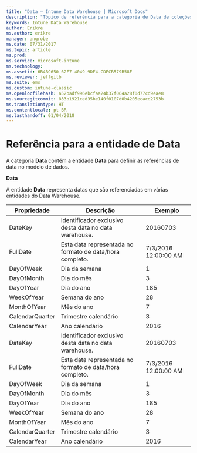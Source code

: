 ```yaml
---
title: "Data – Intune Data Warehouse | Microsoft Docs"
description: "Tópico de referência para a categoria de Data de coleções de entidade na API Intune Data Warehouse."
keywords: Intune Data Warehouse
author: Erikre
ms.author: erikre
manager: angrobe
ms.date: 07/31/2017
ms.topic: article
ms.prod: 
ms.service: microsoft-intune
ms.technology: 
ms.assetid: 6B4BC650-62F7-4049-9DE4-CDECB579B58F
ms.reviewer: jeffgilb
ms.suite: ems
ms.custom: intune-classic
ms.openlocfilehash: a52badf996ebcfaa24b37f064a28f0d77cd9eae8
ms.sourcegitcommit: 833b1921ced35be140f0107d0b4205ecacd2753b
ms.translationtype: HT
ms.contentlocale: pt-BR
ms.lasthandoff: 01/04/2018
---
```

# <a name="reference-for-date-entity"></a>Referência para a entidade de Data

A categoria **Data** contém a entidade **Data** para definir as referências de data no modelo de dados.

**Data**

A entidade **Data** representa datas que são referenciadas em várias entidades do Data Warehouse.

| Propriedade  | Descrição | Exemplo |
|---------|------------|--------|
| DateKey | Identificador exclusivo desta data no data warehouse. | 20160703 |
| FullDate | Esta data representada no formato de data/hora completo. | 7/3/2016 12:00:00 AM |
| DayOfWeek | Dia da semana | 1 |
| DayOfMonth | Dia do mês | 3 |
| DayOfYear | Dia do ano | 185 |
| WeekOfYear | Semana do ano | 28 |
| MonthOfYear | Mês do ano | 7 |
| CalendarQuarter | Trimestre calendário | 3 |
| CalendarYear | Ano calendário | 2016 |
| DateKey | Identificador exclusivo desta data no data warehouse. | 20160703 |
| FullDate | Esta data representada no formato de data/hora completo. | 7/3/2016 12:00:00 AM |
| DayOfWeek | Dia da semana | 1 |
| DayOfMonth | Dia do mês | 3 |
| DayOfYear | Dia do ano | 185 |
| WeekOfYear | Semana do ano | 28 |
| MonthOfYear | Mês do ano | 7 |
| CalendarQuarter | Trimestre calendário | 3 |
| CalendarYear | Ano calendário | 2016 |
